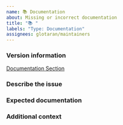 ```yaml
---
name: 📚 Documentation
about: Missing or incorrect documentation
title: "📚 "
labels: "Type: Documentation"
assignees: glotaran/maintainers
---
```


### Version information

<!-- Link to the section in the documentation on read the docs, preferably a tagged version or add the current commit ID of the main branch. -->

[Documentation Section](link_to_the_docs)

### Describe the issue

<!-- A clear and concise description of what the problem is. -->

### Expected documentation

<!-- A clear and concise description of what is missing/incorrect. -->

### Additional context

<!-- Add any other context about the problem here. -->
